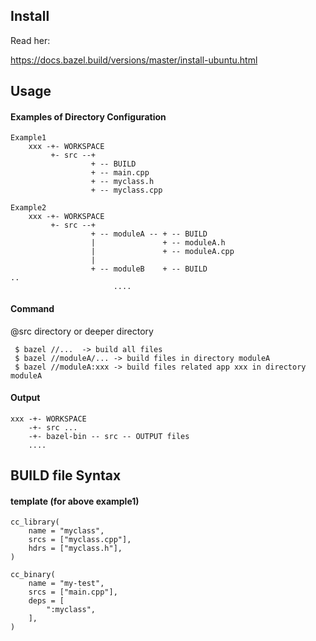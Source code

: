 ## Install

Read her:

https://docs.bazel.build/versions/master/install-ubuntu.html



## Usage

#### Examples of Directory Configuration

```
Example1
    xxx -+- WORKSPACE
         +- src --+
                  + -- BUILD
                  + -- main.cpp
                  + -- myclass.h
                  + -- myclass.cpp

Example2
    xxx -+- WORKSPACE
         +- src --+
                  + -- moduleA -- + -- BUILD
                  |               + -- moduleA.h
                  |               + -- moduleA.cpp
                  |
                  + -- moduleB    + -- BUILD                                   ..
                       ....
```



#### Command

@src directory or deeper directory

```
 $ bazel //...  -> build all files
 $ bazel //moduleA/... -> build files in directory moduleA
 $ bazel //moduleA:xxx -> build files related app xxx in directory moduleA
```



#### Output

```
xxx -+- WORKSPACE
    -+- src ...
    -+- bazel-bin -- src -- OUTPUT files
    ....
```



## BUILD file Syntax

#### template (for above example1)

```
cc_library(
    name = "myclass",
    srcs = ["myclass.cpp"],
    hdrs = ["myclass.h"],
)

cc_binary(
    name = "my-test",
    srcs = ["main.cpp"],
    deps = [
        ":myclass",
    ],
)
```